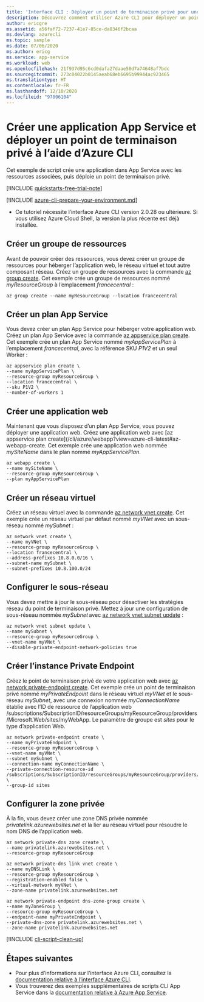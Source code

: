 ```yaml
---
title: 'Interface CLI : Déployer un point de terminaison privé pour une application web avec Azure CLI'
description: Découvrez comment utiliser Azure CLI pour déployer un point de terminaison privé pour votre application web
author: ericgre
ms.assetid: a56faf72-7237-41e7-85ce-da8346f2bcaa
ms.devlang: azurecli
ms.topic: sample
ms.date: 07/06/2020
ms.author: ericg
ms.service: app-service
ms.workload: web
ms.openlocfilehash: 21f937d95c6cd0dafa27daae50d7a74648af7bdc
ms.sourcegitcommit: 273c04022b0145aeab68eb6695b99944ac923465
ms.translationtype: HT
ms.contentlocale: fr-FR
ms.lasthandoff: 12/10/2020
ms.locfileid: "97006104"
---
```

# <a name="create-an-app-service-app-and-deploy-private-endpoint-using-azure-cli"></a>Créer une application App Service et déployer un point de terminaison privé à l’aide d’Azure CLI

Cet exemple de script crée une application dans App Service avec les ressources associées, puis déploie un point de terminaison privé.

[!INCLUDE [quickstarts-free-trial-note](../../../includes/quickstarts-free-trial-note.md)]

[!INCLUDE [azure-cli-prepare-your-environment.md](../../../includes/azure-cli-prepare-your-environment.md)]

 - Ce tutoriel nécessite l’interface Azure CLI version 2.0.28 ou ultérieure. Si vous utilisez Azure Cloud Shell, la version la plus récente est déjà installée.

## <a name="create-a-resource-group"></a>Créer un groupe de ressources

Avant de pouvoir créer des ressources, vous devez créer un groupe de ressources pour héberger l’application web, le réseau virtuel et tout autre composant réseau. Créez un groupe de ressources avec la commande [az group create](/cli/azure/group). Cet exemple crée un groupe de ressources nommé *myResourceGroup* à l’emplacement *francecentral* :

```azurecli-interactive
az group create --name myResourceGroup --location francecentral 
```

## <a name="create-an-app-service-plan"></a>Créer un plan App Service

Vous devez créer un plan App Service pour héberger votre application web.
Créez un plan App Service avec la commande [az appservice plan create](/cli/azure/appservice/plan#az-appservice-plan-create).
Cet exemple crée un plan App Service nommé *myAppServicePlan* à l’emplacement *francecentral*, avec la référence SKU *P1V2* et un seul Worker : 

```azurecli-interactive
az appservice plan create \
--name myAppServicePlan \
--resource-group myResourceGroup \
--location francecentral \
--sku P1V2 \
--number-of-workers 1
```

## <a name="create-a-web-app"></a>Créer une application web

Maintenant que vous disposez d’un plan App Service, vous pouvez déployer une application web.
Créez une application web avec [az appservice plan create](/cli/azure/webapp?view=azure-cli-latest#az-webapp-create.
Cet exemple crée une application web nommée *mySiteName* dans le plan nommé *myAppServicePlan*.

```azurecli-interactive
az webapp create \
--name mySiteName \
--resource-group myResourceGroup \
--plan myAppServicePlan
```

## <a name="create-a-vnet"></a>Créer un réseau virtuel

Créez un réseau virtuel avec la commande [az network vnet create](/cli/azure/network/vnet). Cet exemple crée un réseau virtuel par défaut nommé *myVNet* avec un sous-réseau nommé *mySubnet* :

```azurecli-interactive
az network vnet create \
--name myVNet \
--resource-group myResourceGroup \
--location francecentral \
--address-prefixes 10.8.0.0/16 \
--subnet-name mySubnet \
--subnet-prefixes 10.8.100.0/24
```

## <a name="configure-the-subnet"></a>Configurer le sous-réseau 

Vous devez mettre à jour le sous-réseau pour désactiver les stratégies réseau du point de terminaison privé. Mettez à jour une configuration de sous-réseau nommée *mySubnet* avec [az network vnet subnet update](https://docs.microsoft.com/cli/azure/network/vnet/subnet#az-network-vnet-subnet-update) :

```azurecli-interactive
az network vnet subnet update \
--name mySubnet \
--resource-group myResourceGroup \
--vnet-name myVNet \
--disable-private-endpoint-network-policies true
```

## <a name="create-the-private-endpoint"></a>Créer l’instance Private Endpoint

Créez le point de terminaison privé de votre application web avec [az network private-endpoint create](/cli/azure/network/private-endpoint). Cet exemple crée un point de terminaison privé nommé *myPrivateEndpoint* dans le réseau virtuel *myVNet* et le sous-réseau *mySubnet*, avec une connexion nommée *myConnectionName* établie avec l’ID de ressource de l’application web /subscriptions/SubscriptionID/resourceGroups/myResourceGroup/providers/Microsoft.Web/sites/myWebApp. Le paramètre de groupe est *sites* pour le type d’application Web. 

```azurecli-interactive
az network private-endpoint create \
--name myPrivateEndpoint \
--resource-group myResourceGroup \
--vnet-name myVNet \
--subnet mySubnet \
--connection-name myConnectionName \
--private-connection-resource-id /subscriptions/SubscriptionID/resourceGroups/myResourceGroup/providers/Microsoft.Web/sites/myWebApp \
--group-id sites
```

## <a name="configure-the-private-zone"></a>Configurer la zone privée

À la fin, vous devez créer une zone DNS privée nommée *privatelink.azurewebsites.net* et la lier au réseau virtuel pour résoudre le nom DNS de l’application web.


```azurecli-interactive
az network private-dns zone create \
--name privatelink.azurewebsites.net \
--resource-group myResourceGroup

az network private-dns link vnet create \
--name myDNSLink \
--resource-group myResourceGroup \
--registration-enabled false \
--virtual-network myVNet \
--zone-name privatelink.azurewebsites.net

az network private-endpoint dns-zone-group create \
--name myZoneGroup \
--resource-group myResourceGroup \
--endpoint-name myPrivateEndpoint \
--private-dns-zone privatelink.azurewebsites.net \
--zone-name privatelink.azurewebsites.net
```






[!INCLUDE [cli-script-clean-up](../../../includes/cli-script-clean-up.md)]


## <a name="next-steps"></a>Étapes suivantes

- Pour plus d’informations sur l’interface Azure CLI, consultez la [documentation relative à l’interface Azure CLI](/cli/azure).
- Vous trouverez des exemples supplémentaires de scripts CLI App Service dans la [documentation relative à Azure App Service](../samples-cli.md).
